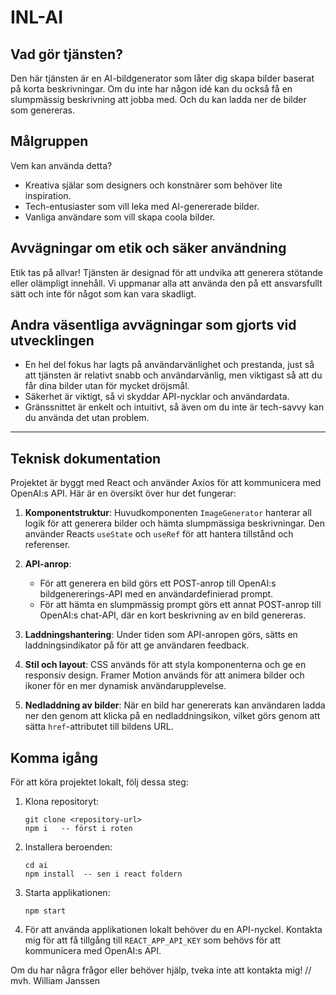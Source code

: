 # INL-AI

## Vad gör tjänsten?

Den här tjänsten är en AI-bildgenerator som låter dig skapa bilder baserat på korta beskrivningar. Om du inte har någon idé kan du också få en slumpmässig beskrivning att jobba med. Och du kan ladda ner de bilder som genereras.

## Målgruppen

Vem kan använda detta?

- Kreativa själar som designers och konstnärer som behöver lite inspiration.
- Tech-entusiaster som vill leka med AI-genererade bilder.
- Vanliga användare som vill skapa coola bilder.

## Avvägningar om etik och säker användning

Etik tas på allvar! Tjänsten är designad för att undvika att generera stötande eller olämpligt innehåll. Vi uppmanar alla att använda den på ett ansvarsfullt sätt och inte för något som kan vara skadligt.

## Andra väsentliga avvägningar som gjorts vid utvecklingen

- En hel del fokus har lagts på användarvänlighet och prestanda, just så att tjänsten är relativt snabb och användarvänlig, men viktigast så att du får dina bilder utan för mycket dröjsmål.
- Säkerhet är viktigt, så vi skyddar API-nycklar och användardata.
- Gränssnittet är enkelt och intuitivt, så även om du inte är tech-savvy kan du använda det utan problem.

---

## Teknisk dokumentation

Projektet är byggt med React och använder Axios för att kommunicera med OpenAI:s API. Här är en översikt över hur det fungerar:

1. **Komponentstruktur**: Huvudkomponenten `ImageGenerator` hanterar all logik för att generera bilder och hämta slumpmässiga beskrivningar. Den använder Reacts `useState` och `useRef` för att hantera tillstånd och referenser.

2. **API-anrop**:

   - För att generera en bild görs ett POST-anrop till OpenAI:s bildgenererings-API med en användardefinierad prompt.
   - För att hämta en slumpmässig prompt görs ett annat POST-anrop till OpenAI:s chat-API, där en kort beskrivning av en bild genereras.

3. **Laddningshantering**: Under tiden som API-anropen görs, sätts en laddningsindikator på för att ge användaren feedback.

4. **Stil och layout**: CSS används för att styla komponenterna och ge en responsiv design. Framer Motion används för att animera bilder och ikoner för en mer dynamisk användarupplevelse.

5. **Nedladdning av bilder**: När en bild har genererats kan användaren ladda ner den genom att klicka på en nedladdningsikon, vilket görs genom att sätta `href`-attributet till bildens URL.

## Komma igång

För att köra projektet lokalt, följ dessa steg:

1. Klona repositoryt:

   ```
   git clone <repository-url>
   npm i   -- först i roten
   ```

2. Installera beroenden:

   ```
   cd ai
   npm install  -- sen i react foldern
   ```

3. Starta applikationen:

   ```
   npm start
   ```

4. För att använda applikationen lokalt behöver du en API-nyckel. Kontakta mig för att få tillgång till `REACT_APP_API_KEY` som behövs för att kommunicera med OpenAI:s API.

Om du har några frågor eller behöver hjälp, tveka inte att kontakta mig! // mvh. William Janssen
